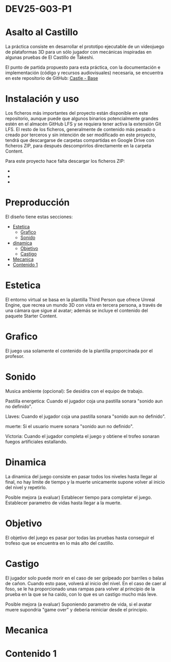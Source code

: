 # DEV25-G03-P1


# Asalto al Castillo

La práctica consiste en desarrollar el prototipo ejecutable de un videojuego de plataformas 3D para un sólo jugador con mecánicas inspiradas en algunas pruebas de El Castillo de Takeshi.

El punto de partida propuesto para esta práctica, con la documentación e implementación (código y recursos audiovisuales) necesaria, se encuentra en este repositorio de GitHub: [Castle - Base](https://github.com/narratech/castle-base)

# Instalación y uso

Los ficheros más importantes del proyecto están disponible en este repositorio, aunque puede que algunos binarios potencialmente grandes estén en el almacén GitHub LFS y se requiera tener activa la extensión Git LFS. El resto de los ficheros, generalmente de contenido más pesado o creado por terceros y sin intención de ser modificado en este proyecto, tendrá que descargarse de carpetas compartidas en Google Drive con ficheros ZIP, para después descomprirlos directamente en la carpeta Content.

Para este proyecto hace falta descargar los ficheros ZIP:

- 
- 
-
 
# Preproducción

El diseño tiene estas secciones:

- [Estetica]()
    - [Grafico]()
    - [Sonido]()
- [dinamica]()
    - [Objetivo]()
    - [Castigo]()
- [Mecanica]()
- [Contenido 1]()

# Estetica

El entorno virtual se basa en la plantilla Third Person que ofrece Unreal Engine, que recrea un mundo 3D con vista en tercera persona, a través de una cámara que sigue al avatar; además se incluye el contenido del paquete Starter Content.

# Grafico

El juego usa solamente el contenido de la plantilla proporcinada por el profesor.

# Sonido

Musica ambiente (opcional): Se desidira con el equipo de trabajo.

Pastilla energetica: Cuando el jugador coja una pastilla sonara "sonido aun no definido".

Llaves: Cuando el jugador coja una pastilla sonara "sonido aun no definido".

muerte: Si el usuario muere sonara "sonido aun no definido".

Victoria: Cuando el jugador completa el juego y obtiene el trofeo sonaran fuegos artificiales estallando. 

# Dinamica

La dinamica del juego consiste en pasar todos los niveles hasta llegar al final, no hay limite de tiempo y la muerte unicamente supone volver al inicio del nivel y repetirlo.

Posible mejora (a evaluar)
Establecer tiempo para completar el juego.
Establecer parametro de vidas hasta llegar a la muerte. 

# Objetivo

El objetivo del juego es pasar por todas las pruebas hasta conseguir el trofeso que se encuentra en lo más alto del castillo.

# Castigo

El jugador solo puede morir en el caso de ser golpeado por barriles o balas de cañon. Cuando esto pase, volverá al inicio del nivel. En el caso de caer al foso, se le ha proporcionado unas rampas para volver al principio de la prueba en la que se ha caido, con lo que es un castigo mucho más leve.

Posible mejora (a evaluar)
Suponiendo parametro de vida, si el avatar muere supondria "game over" y deberia reiniciar desde el principio.

# Mecanica

# Contenido 1